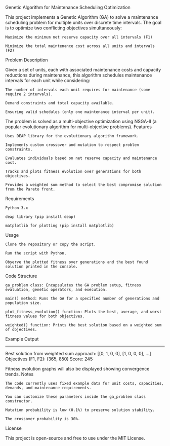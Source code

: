 Genetic Algorithm for Maintenance Scheduling Optimization

This project implements a Genetic Algorithm (GA) to solve a maintenance scheduling problem for multiple units over discrete time intervals. The goal is to optimize two conflicting objectives simultaneously:

    Maximize the minimum net reserve capacity over all intervals (F1)

    Minimize the total maintenance cost across all units and intervals (F2)

Problem Description

Given a set of units, each with associated maintenance costs and capacity reductions during maintenance, this algorithm schedules maintenance intervals for each unit while considering:

    The number of intervals each unit requires for maintenance (some require 2 intervals).

    Demand constraints and total capacity available.

    Ensuring valid schedules (only one maintenance interval per unit).

The problem is solved as a multi-objective optimization using NSGA-II (a popular evolutionary algorithm for multi-objective problems).
Features

    Uses DEAP library for the evolutionary algorithm framework.

    Implements custom crossover and mutation to respect problem constraints.

    Evaluates individuals based on net reserve capacity and maintenance cost.

    Tracks and plots fitness evolution over generations for both objectives.

    Provides a weighted sum method to select the best compromise solution from the Pareto front.

Requirements

    Python 3.x

    deap library (pip install deap)

    matplotlib for plotting (pip install matplotlib)

Usage

    Clone the repository or copy the script.

    Run the script with Python.

    Observe the plotted fitness over generations and the best found solution printed in the console.

Code Structure

    ga_problem class: Encapsulates the GA problem setup, fitness evaluation, genetic operators, and execution.

    main() method: Runs the GA for a specified number of generations and population size.

    plot_fitness_evolution() function: Plots the best, average, and worst fitness values for both objectives.

    weighted() function: Prints the best solution based on a weighted sum of objectives.

Example Output

---------------------
Best solution from weighted sum approach: [[0, 1, 0, 0], [1, 0, 0, 0], ...]
Objectives (F1, F2): (365, 850)
Score: 245

Fitness evolution graphs will also be displayed showing convergence trends.
Notes

    The code currently uses fixed example data for unit costs, capacities, demands, and maintenance requirements.

    You can customize these parameters inside the ga_problem class constructor.

    Mutation probability is low (0.1%) to preserve solution stability.

    The crossover probability is 30%.

License

This project is open-source and free to use under the MIT License.
